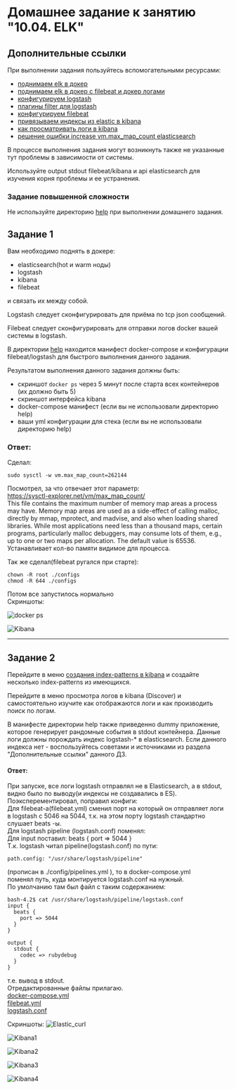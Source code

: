 # Домашнее задание к занятию "10.04. ELK"

## Дополнительные ссылки

При выполнении задания пользуйтесь вспомогательными ресурсами:

- [поднимаем elk в докер](https://www.elastic.co/guide/en/elastic-stack-get-started/current/get-started-docker.html)
- [поднимаем elk в докер с filebeat и докер логами](https://www.sarulabs.com/post/5/2019-08-12/sending-docker-logs-to-elasticsearch-and-kibana-with-filebeat.html)
- [конфигурируем logstash](https://www.elastic.co/guide/en/logstash/current/configuration.html)
- [плагины filter для logstash](https://www.elastic.co/guide/en/logstash/current/filter-plugins.html)
- [конфигурируем filebeat](https://www.elastic.co/guide/en/beats/libbeat/5.3/config-file-format.html)
- [привязываем индексы из elastic в kibana](https://www.elastic.co/guide/en/kibana/current/index-patterns.html)
- [как просматривать логи в kibana](https://www.elastic.co/guide/en/kibana/current/discover.html)
- [решение ошибки increase vm.max_map_count elasticsearch](https://stackoverflow.com/questions/42889241/how-to-increase-vm-max-map-count)

В процессе выполнения задания могут возникнуть также не указанные тут проблемы в зависимости от системы.

Используйте output stdout filebeat/kibana и api elasticsearch для изучения корня проблемы и ее устранения.

### Задание повышенной сложности

Не используйте директорию [help](./help) при выполнении домашнего задания.

## Задание 1

Вам необходимо поднять в докере:
- elasticsearch(hot и warm ноды)
- logstash
- kibana
- filebeat

и связать их между собой.

Logstash следует сконфигурировать для приёма по tcp json сообщений.

Filebeat следует сконфигурировать для отправки логов docker вашей системы в logstash.

В директории [help](./help) находится манифест docker-compose и конфигурации filebeat/logstash для быстрого 
выполнения данного задания.

Результатом выполнения данного задания должны быть:
- скриншот `docker ps` через 5 минут после старта всех контейнеров (их должно быть 5)
- скриншот интерфейса kibana
- docker-compose манифест (если вы не использовали директорию help)
- ваши yml конфигурации для стека (если вы не использовали директорию help)

### Ответ:

Сделал:
```
sudo sysctl -w vm.max_map_count=262144
```


Посмотрел, за что отвечает этот параметр:  
https://sysctl-explorer.net/vm/max_map_count/  
This file contains the maximum number of memory map areas a process may have. Memory map areas are used as a side-effect of calling malloc, directly by mmap, mprotect, and madvise, and also when loading shared libraries.
While most applications need less than a thousand maps, certain programs, particularly malloc debuggers, may consume lots of them, e.g., up to one or two maps per allocation.
The default value is 65536.  
Устанавливает кол-во памяти видимое для процесса.  

Так же сделал(filebeat ругался при старте):
```
chown -R root ./configs
chmod -R 644 ./configs
```
Потом все запустилось нормально  
Скриншоты:

![docker ps](docker_ps.png)

![Kibana](Kibana.png)

---

## Задание 2

Перейдите в меню [создания index-patterns  в kibana](http://localhost:5601/app/management/kibana/indexPatterns/create)
и создайте несколько index-patterns из имеющихся.

Перейдите в меню просмотра логов в kibana (Discover) и самостоятельно изучите как отображаются логи и как производить 
поиск по логам.

В манифесте директории help также приведенно dummy приложение, которое генерирует рандомные события в stdout контейнера.
Данные логи должны порождать индекс logstash-* в elasticsearch. Если данного индекса нет - воспользуйтесь советами 
и источниками из раздела "Дополнительные ссылки" данного ДЗ.

#### Ответ:  
При запуске, все логи logstash отправлял не в Elasticsearch, а в stdout, видно было по выводу(и индексы не создавались в ES).  
Поэксперементировал, поправил конфиги:  
Для filebeat-а(filebeat.yml) сменил порт на который он отправляет логи в logstash с 5046 на 5044, т.к. на этом порту logstash стандартно слушает beats -ы.  
Для logstash pipeline (logstash.conf) поменял:  
Для input поставил:   beats { port => 5044 }  
Т.к. logstash читал pipeline(logstash.conf) по пути:  
```
path.config: "/usr/share/logstash/pipeline"  
```
(прописан в ./config/pipelines.yml ), то в docker-compose.yml   
поменял путь, куда монтируется logstash.conf на нужный.   
По умолчанию там был файл с таким содержанием:
```
bash-4.2$ cat /usr/share/logstash/pipeline/logstash.conf
input {
  beats {
    port => 5044
  }
}

output {
  stdout {
    codec => rubydebug
  }
}
```
т.е. вывод в stdout.  
Отредактированные файлы прилагаю.  
[docker-compose.yml](docker-compose.yml)  
[filebeat.yml](filebeat.yml)  
[logstash.conf](logstash.conf)  

Скриншоты:
![Elastic_curl](es_curl.png)

![Kibana1](kibana_screenshot.png)

![Kibana2](kibana_screenshot2.png)

![Kibana3](kibana_screenshot3.png)

![Kibana4](kibana_screenshot4.png)
